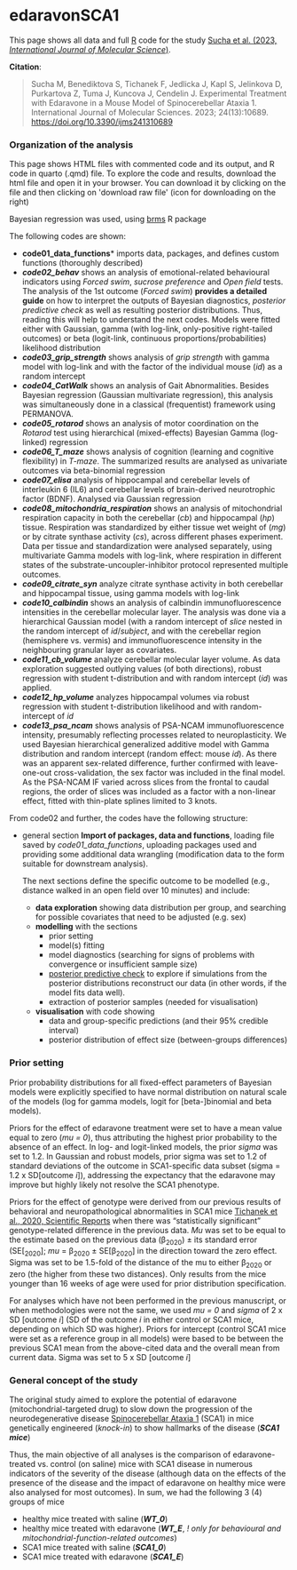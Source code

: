 # edaravonSCA1
This page shows all data and full [R](https://www.r-project.org/) code for the study [Sucha et al. (2023, *International Journal of Molecular Science*)](https://www.mdpi.com/1422-0067/24/13/10689).

**Citation**: 
> Sucha M, Benediktova S, Tichanek F, Jedlicka J, Kapl S, Jelinkova D, Purkartova Z, Tuma J, Kuncova J, Cendelin J. Experimental Treatment with Edaravone in a Mouse Model of Spinocerebellar Ataxia 1. International Journal of Molecular Sciences. 2023; 24(13):10689. https://doi.org/10.3390/ijms241310689

### Organization of the analysis

This page shows HTML files with commented code and its output, and R code in quarto (.qmd) file. To explore the code and results, download the html file and open it in your browser. You can download it by clicking on the file and then clicking on 'download raw file' (icon for downloading on the right)

Bayesian regression was used, using [brms](https://cran.r-project.org/web/packages/brms/index.html) R package

The following codes are shown:

- **code01_data_functions*** imports data, packages, and defines custom functions (thoroughly described)
- ***code02_behav*** shows an analysis of emotional-related behavioural indicators using  *Forced swim*, *sucrose preference* and *Open field* tests. The analysis of the 1st outcome (*Forced swim*) **provides a detailed guide** on how to interpret the outputs of Bayesian diagnostics, *posterior predictive check* as well as resulting posterior distributions. Thus, reading this will help to understand the next codes. Models were fitted either with Gaussian, gamma (with log-link, only-positive right-tailed outcomes) or beta (logit-link, continuous proportions/probabilities) likelihood distribution
- ***code03_grip_strength*** shows analysis of *grip strength* with gamma model with log-link and with the factor of the individual mouse (*id*) as a random intercept
- ***code04_CatWalk*** shows an analysis of Gait Abnormalities. Besides Bayesian regression (Gaussian multivariate regression), this analysis was simultaneously done in a classical (frequentist) framework using PERMANOVA. 
- ***code05_rotarod*** shows an analysis of motor coordination on the *Rotarod* test using hierarchical (mixed-effects) Bayesian Gamma (log-linked) regression
- ***code06_T_maze*** shows analysis of cognition (learning and cognitive flexibility) in *T-maze*. The summarized results are analysed as univariate outcomes via beta-binomial regression
- ***code07_elisa*** analysis of hippocampal and cerebellar levels of interleukin 6 (IL6) and cerebellar levels of brain-derived neurotrophic factor (BDNF). Analysed via Gaussian regression
- ***code08_mitochondria_respiration*** shows an analysis of mitochondrial respiration capacity in both the cerebellar (*cb*) and hippocampal (*hp*) tissue. Respiration was standardized by either tissue wet weight of (*mg*) or by citrate synthase activity (*cs*), across different phases experiment. Data per tissue and standardization were analysed separately, using multivariate Gamma models with log-link, where respiration in different states of the substrate-uncoupler-inhibitor protocol represented multiple outcomes.
- ***code09_citrate_syn*** analyze citrate synthase activity in both cerebellar and hippocampal tissue, using gamma models with log-link 
- ***code10_calbindin*** shows an analysis of calbindin immunofluorescence intensities in the cerebellar molecular layer. The analysis was done via a hierarchical Gaussian model (with a random intercept of *slice* nested in the random intercept of *id*/*subject*, and with the cerebellar region (hemisphere vs. vermis) and immunofluorescence intensity in the neighbouring granular layer as covariates. 
- ***code11_cb_volume*** analyze cerebellar molecular layer volume. As data exploration suggested outlying values (of both directions), robust regression with student t-distribution and with random intercept (*id*) was applied.
- ***code12_hp_volume*** analyzes hippocampal volumes via robust regression with student t-distribution likelihood and with random-intercept of *id*
- ***code13_psa_ncam*** shows analysis of PSA-NCAM immunofluorescence intensity, presumably reflecting processes related to neuroplasticity. We used Bayesian hierarchical generalized additive model with Gamma distribution and random intercept (random effect: mouse *id*). As there was an apparent sex-related difference, further confirmed with leave-one-out cross-validation, the sex factor was included in the final model. As the PSA-NCAM IF varied across slices from the frontal to caudal regions, the order of slices was included as a factor with a non-linear effect, fitted with thin-plate splines limited to 3 knots.

From code02 and further, the codes have the following structure:

- general section **Import of packages, data and functions**, loading file saved by *code01_data_functions*, uploading packages used and providing some additional data wrangling (modification data to the form suitable for downstream analysis). 

  The next sections define the specific outcome to be modelled (e.g., distance walked in an open field over 10 minutes) and include:
  - **data exploration** showing data distribution per group, and searching for possible covariates that need to be adjusted (e.g. sex)
  - **modelling** with the sections
      - prior setting
      - model(s) fitting
      - model diagnostics (searching for signs of problems with convergence or insufficient sample size)
      - [posterior predictive check](https://cran.r-project.org/web/packages/bayesplot/vignettes/graphical-ppcs.html) to explore if simulations from the posterior distributions reconstruct our data (in other words, if the model fits data well).
      - extraction of posterior samples (needed for visualisation)
  - **visualisation** with code showing
      - data and group-specific predictions (and their 95% credible interval)
      - posterior distribution of effect size (between-groups differences)
    

### Prior setting

Prior probability distributions for all fixed-effect parameters of Bayesian models were explicitly specified to have normal distribution on natural scale of the models (log for gamma models, logit for [beta-]binomial and beta models).

Priors for the effect of edaravone treatment were set to have a mean value equal to zero (*mu = 0*), thus attributing the highest prior probability to the absence of an effect. In log- and logit-linked models, the prior *sigma* was set to 1.2. In Gaussian and robust models, prior sigma was set to 1.2 of standard deviations of the outcome in SCA1-specific data subset (sigma = 1.2 x SD[outcome *i*]), addressing the expectancy that the edaravone may improve but highly likely not resolve the SCA1 phenotype. 

Priors for the effect of genotype were derived from our previous results of behavioral and neuropathological abnormalities in SCA1 mice [Tichanek et al., 2020, Scientific Reports](https://www.nature.com/articles/s41598-020-62308-0) when there was “statistically significant” genotype-related difference in the previous data. *Mu* was set to be equal to the estimate based on the previous data (β<sub>2020</sub>) ± its standard error (SE[<sub>2020</sub>]; *mu* = β<sub>2020</sub>  ±  SE[β<sub>2020</sub>] in the direction toward the zero effect. Sigma was set to be 1.5-fold of the distance of the mu to either β<sub>2020</sub> or zero (the higher from these two distances). Only results from the mice younger than 16 weeks of age were used for prior distribution specification. 

For analyses which have not been performed in the previous manuscript, or when methodologies were not the same, we used  *mu = 0* and *sigma* of 2 x SD [outcome *i*] (SD of the outcome *i* in either control or SCA1 mice, depending on which SD was higher).
Priors for intercept (control SCA1 mice were set as a reference group in all models) were based to be between the previous SCA1 mean from the above-cited data and the overall mean from current data. Sigma was set to 5 x SD [outcome *i*]


### General concept of the study 

The original study aimed to explore the potential of edaravone (mitochondrial-targeted drug) to slow down the progression of the neurodegenerative disease [Spinocerebellar Ataxia 1](https://en.wikipedia.org/wiki/Spinocerebellar_ataxia_type_1) (SCA1) in mice genetically engineered (*knock-in*) to show hallmarks of the disease (***SCA1 mice***)

Thus, the main objective of all analyses is the comparison of edaravone-treated vs. control (on saline) mice with SCA1 disease in numerous indicators of the severity of the disease (although data on the effects of the presence of the disease and the impact of edaravone on healthy mice were also analysed for most outcomes). In sum, we had the following 3 (4) groups of mice

- healthy mice treated with saline (***WT_0***)
- healthy mice treated with edaravone (***WT_E***, *! only for behavioural and mitochondrial-function-related outcomes*)
- SCA1 mice treated with saline (***SCA1_0***)
- SCA1 mice treated with edaravone (***SCA1_E***)
